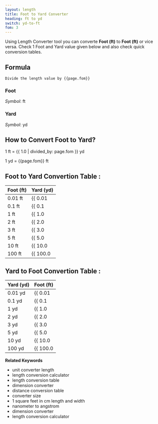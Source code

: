 ```yaml
---
layout: length
title: Foot to Yard Converter
heading: ft to yd
switch: yd-to-ft
fom: 3
---
```


Using Length Converter tool you can converte **Foot (ft)** to **Foot (ft)** or vice versa. Check 1 Foot and Yard value given below and also check quick conversion tables.

## Formula
`Divide the length value by {{page.fom}}`

### Foot
*Symbol*: ft

### Yard
*Symbol*: yd

## How to Convert Foot to Yard?
1 ft = {{ 1.0 | divided_by: page.fom }} yd

1 yd = {{page.fom}} ft

## Foot to Yard Convertion Table :

| Foot (ft) | Yard (yd) |
| ---- | ---- |
| 0.01 ft | {{ 0.01 | divided_by: page.fom | round: 12 }} yd |
| 0.1 ft | {{ 0.1 | divided_by: page.fom | round: 12 }} yd |
| 1 ft | {{ 1.0 | divided_by: page.fom | round: 12 }} yd |
| 2 ft | {{ 2.0 | divided_by: page.fom | round: 12 }} yd |
| 3 ft | {{ 3.0 | divided_by: page.fom | round: 12 }} yd |
| 5 ft | {{ 5.0 | divided_by: page.fom | round: 12 }} yd |
| 10 ft | {{ 10.0 | divided_by: page.fom | round: 12 }} yd |
| 100 ft | {{ 100.0 | divided_by: page.fom | round: 12 }} yd |

## Yard to Foot Convertion Table :

| Yard (yd) | Foot (ft) |
| ---- | ---- |
| 0.01 yd | {{ 0.01 | times: page.fom | round: 12 }} ft |
| 0.1 yd | {{ 0.1 | times: page.fom | round: 12 }} ft |
| 1 yd | {{ 1.0 | times: page.fom | round: 12 }} ft |
| 2 yd | {{ 2.0 | times: page.fom | round: 12 }} ft |
| 3 yd | {{ 3.0 | times: page.fom | round: 12 }} ft |
| 5 yd | {{ 5.0 | times: page.fom | round: 12 }} ft |
| 10 yd | {{ 10.0 | times: page.fom | round: 12 }} ft |
| 100 yd | {{ 100.0 | times: page.fom | round: 12 }} ft |

<script>
selectInput[5].selected = true
selectOutput[6].selected = true
</script>

  **Related Keywords**

  <ul class='relatedKeyword'>
    <li>unit converter length</li>
    <li>length conversion calculator</li>
    <li>length conversion table</li>
    <li>dimension converter</li>
    <li>distance conversion table</li>
    <li>converter size</li>
    <li>1 square feet in cm length and width</li>
    <li>nanometer to angstrom</li>
    <li>dimension converter</li>
    <li>length conversion calculator</li>
  </ul>
  